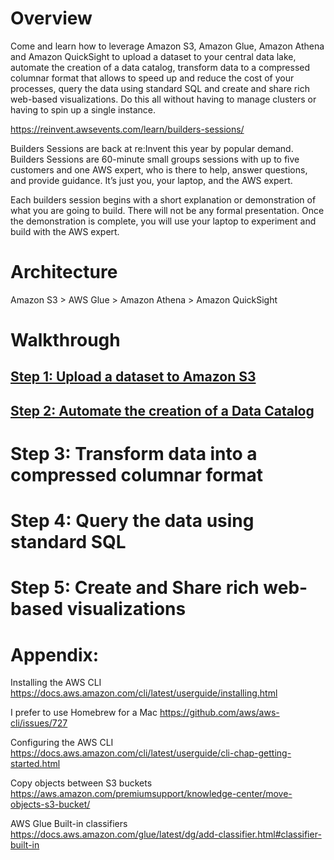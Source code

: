 # Overview
Come and learn how to leverage Amazon S3, Amazon Glue, Amazon Athena and Amazon QuickSight to upload a dataset to your central data lake, automate the creation of a data catalog, transform data to a compressed columnar format that allows to speed up and reduce the cost of your processes, query the data using standard SQL and create and share rich web-based visualizations. Do this all without having to manage clusters or having to spin up a single instance.

https://reinvent.awsevents.com/learn/builders-sessions/

Builders Sessions are back at re:Invent this year by popular demand. Builders Sessions are 60-minute small groups sessions with up to five customers and one AWS expert, who is there to help, answer questions, and provide guidance. It’s just you, your laptop, and the AWS expert.

Each builders session begins with a short explanation or demonstration of what you are going to build. There will not be any formal presentation. Once the demonstration is complete, you will use your laptop to experiment and build with the AWS expert.

# Architecture
Amazon S3 > AWS Glue > Amazon Athena > Amazon QuickSight

# Walkthrough
## [Step 1: Upload a dataset to Amazon S3](step-one.md)
## [Step 2: Automate the creation of a Data Catalog](step-two.md)

# Step 3: Transform data into a compressed columnar format

# Step 4: Query the data using standard SQL

# Step 5: Create and Share rich web-based visualizations


# Appendix:
Installing the AWS CLI
https://docs.aws.amazon.com/cli/latest/userguide/installing.html

I prefer to use Homebrew for a Mac
https://github.com/aws/aws-cli/issues/727

Configuring the AWS CLI
https://docs.aws.amazon.com/cli/latest/userguide/cli-chap-getting-started.html

Copy objects between S3 buckets
https://aws.amazon.com/premiumsupport/knowledge-center/move-objects-s3-bucket/

AWS Glue Built-in classifiers
https://docs.aws.amazon.com/glue/latest/dg/add-classifier.html#classifier-built-in